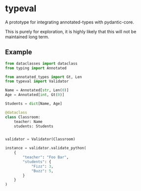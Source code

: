 # typeval

A prototype for integrating annotated-types with pydantic-core.

This is purely for exploration, it is highly likely that this will not be maintained long term.

## Example

```python
from dataclasses import dataclass
from typing import Annotated

from annotated_types import Gt, Len
from typeval import Validator

Name = Annotated[str, Len(0)]
Age = Annotated[int, Gt(0)]

Students = dict[Name, Age]

@dataclass
class Classroom:
    teacher: Name
    students: Students


validator = Validator(Classroom)

instance = validator.validate_python(
    {
        "teacher": "Foo Bar",
        "students": {
            "Fizz": 3,
            "Buzz": 5,
        }
    }
)
```
